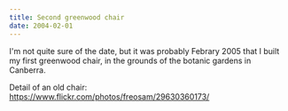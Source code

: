 ```yaml
---
title: Second greenwood chair
date: 2004-02-01
---
```


I'm not quite sure of the date, but it was probably Febrary 2005 that I built my first greenwood chair,
in the grounds of the botanic gardens in Canberra.

Detail of an old chair:
https://www.flickr.com/photos/freosam/29630360173/
